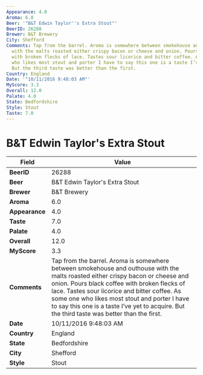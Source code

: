 ```yaml
---
Appearance: 4.0
Aroma: 6.0
Beer: '"B&T Edwin Taylor''s Extra Stout"'
BeerID: 26288
Brewer: B&T Brewery
City: Shefford
Comments: Tap from the barrel. Aroma is somewhere between smokehouse and outhouse
  with the malts roasted either crispy bacon or cheese and onion. Pours black coffee
  with broken flecks of lace. Tastes sour licorice and bitter coffee. As some one
  who likes most stout and porter I have to say this one is a taste I’ve yet to acquire.
  But the third taste was better than the first.
Country: England
Date: '"10/11/2016 9:48:03 AM"'
MyScore: 3.3
Overall: 12.0
Palate: 4.0
State: Bedfordshire
Style: Stout
Taste: 7.0
---
```


# B&T Edwin Taylor's Extra Stout

| Field         | Value |
|---------------|-------|
| **BeerID** | 26288 |
| **Beer** | B&T Edwin Taylor's Extra Stout |
| **Brewer** | B&T Brewery |
| **Aroma** | 6.0 |
| **Appearance** | 4.0 |
| **Taste** | 7.0 |
| **Palate** | 4.0 |
| **Overall** | 12.0 |
| **MyScore** | 3.3 |
| **Comments** | Tap from the barrel. Aroma is somewhere between smokehouse and outhouse with the malts roasted either crispy bacon or cheese and onion. Pours black coffee with broken flecks of lace. Tastes sour licorice and bitter coffee. As some one who likes most stout and porter I have to say this one is a taste I’ve yet to acquire. But the third taste was better than the first. |
| **Date** | 10/11/2016 9:48:03 AM |
| **Country** | England |
| **State** | Bedfordshire |
| **City** | Shefford |
| **Style** | Stout |
